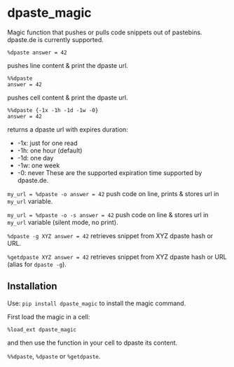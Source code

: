 # dpaste_magic
Magic function that pushes or pulls code snippets out of pastebins.
dpaste.de is currently supported.

    %dpaste answer = 42

pushes line content & print the dpaste url.

    %%dpaste
    answer = 42

pushes cell content & print the dpaste url.

    %%dpaste {-1x -1h -1d -1w -0}
    answer = 42

returns a dpaste url with expires duration:
* -1x: just for one read
* -1h: one hour (default)
* -1d: one day
* -1w: one week
* -0: never
These are the supported expiration time supported by dpaste.de.

`my_url = %dpaste -o answer = 42`
push code on line, prints & stores url in `my_url` variable.

`my_url = %dpaste -o -s answer = 42`
push code on line & stores url in `my_url` variable (silent mode, no print).

`%dpaste -g XYZ
answer = 42`
retrieves snippet from XYZ dpaste hash or URL.

`%getdpaste XYZ
answer = 42`
retrieves snippet from XYZ dpaste hash or URL (alias for `dpaste -g`).


## Installation

Use:
`pip install dpaste_magic`
to install the magic command.

First load the magic in a cell:

`%load_ext dpaste_magic`

and then use the function in your cell to dpaste its content.

`%%dpaste`, `%dpaste` or `%getdpaste`.
